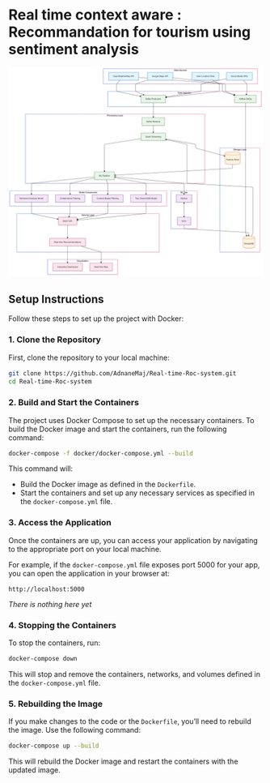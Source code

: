 # Real time context aware : Recommandation for tourism using sentiment analysis

![](images/pipeline.png)


## Setup Instructions

Follow these steps to set up the project with Docker:

### 1. Clone the Repository

First, clone the repository to your local machine:

```bash
git clone https://github.com/AdnaneMaj/Real-time-Roc-system.git
cd Real-time-Roc-system
```

### 2. Build and Start the Containers

The project uses Docker Compose to set up the necessary containers. To build the Docker image and start the containers, run the following command:

```bash
docker-compose -f docker/docker-compose.yml --build
```

This command will:
- Build the Docker image as defined in the `Dockerfile`.
- Start the containers and set up any necessary services as specified in the `docker-compose.yml` file.

### 3. Access the Application

Once the containers are up, you can access your application by navigating to the appropriate port on your local machine.

For example, if the `docker-compose.yml` file exposes port 5000 for your app, you can open the application in your browser at:

```
http://localhost:5000 
```
*There is nothing here yet*

### 4. Stopping the Containers

To stop the containers, run:

```bash
docker-compose down
```

This will stop and remove the containers, networks, and volumes defined in the `docker-compose.yml` file.

### 5. Rebuilding the Image

If you make changes to the code or the `Dockerfile`, you’ll need to rebuild the image. Use the following command:

```bash
docker-compose up --build
```

This will rebuild the Docker image and restart the containers with the updated image.
